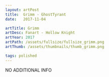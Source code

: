 ```yaml
---
layout: artPost
title:  Grimm - GhostTyrant
date:   2017-11-04

artTitle: Grimm
artDesc: Fanart - Hollow Knight
artYear: 2017
artPath: /assets/fullsize/fullsize_grimm.png
artThumb: /assets/thumbnails/thumb_grimm.png

tags: polished
---
```


NO ADDITIONAL INFO